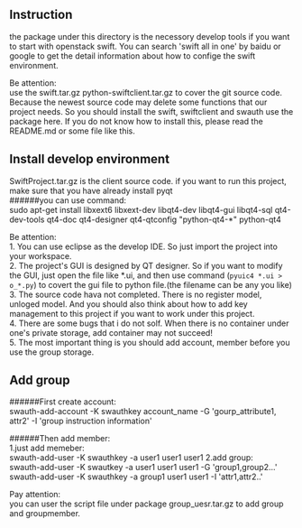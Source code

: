 Instruction
-----------
the package under this directory is the necessory develop tools if you want to start with openstack swift. You can search 'swift all in one' by baidu or google to get the detail information about how to confige the swift environment.<br>

Be attention:<br>
    use the swift.tar.gz python-swiftclient.tar.gz to cover the git source code. Because the newest source code may delete some functions that our project needs. So you should install the swift, swiftclient and swauth use the package here. If you do not know how to install this, please read the README.md or some file like this.


Install develop environment
---------------------------
SwiftProject.tar.gz is the client source code. if you want to run this project, make sure that you have already install pyqt<br>
######you can use command: <br>
        sudo apt-get install libxext6 libxext-dev libqt4-dev libqt4-gui libqt4-sql qt4-dev-tools qt4-doc qt4-designer qt4-qtconfig "python-qt4-*" python-qt4

Be attention:<br>
    1. You can use eclipse as the develop IDE. So just import the project into your workspace.<br>
    2. The project's GUI is designed by QT designer. So if you want to modify the GUI, just open the file like \*.ui, and then use command (`pyuic4 *.ui > o_*.py`) to covert the gui file to python file.(the filename can be any you like)<br>
    3. The source code hava not completed. There is no register model, unloged model. And you should also think about how to add key management to this project if you want to work under this project.<br>
    4. There are some bugs that i do not solf. When there is no container under one's private storage, add container may not succeed!<br>
    5. The most important thing is you should add account, member before you use the group storage.<br>
  
  
Add group
---------
######First create account:<br>
    swauth-add-account -K swauthkey account_name -G 'gourp_attribute1, attr2' -I 'group instruction information'

######Then add member:<br>
    1.just add memeber: <br>
                swauth-add-user -K swauthkey -a user1 user1 user1
    2.add group: <br>
                swauth-add-user -K swautkey -a user1 user1 user1 -G 'group1,group2...'
                swauth-add-user -K swauthkey -a group1 user1 user1 -I 'attr1,attr2..'

Pay attention:<br>
    you can user the script file under package group_uesr.tar.gz to add group and groupmember.
